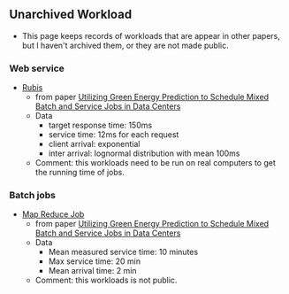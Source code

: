 ## Unarchived Workload

- This page keeps records of workloads that are appear in other papers, but I haven't archived them, or they are not made public.



### Web service

- [Rubis](http://rubis.ow2.org/)
  - from paper [Utilizing Green Energy Prediction to Schedule Mixed Batch and Service Jobs in Data Centers ](http://seelab.ucsd.edu/papers/aksanli_hotpower_2011.pdf)
  - Data
    - target response time: 150ms
    - service time: 12ms for each request
    - client arrival: exponential
    - inter arrival: lognormal distribution with mean 100ms
  - Comment: this workloads need to be run on real computers to get the running time of jobs.

### Batch jobs 

- [Map Reduce Job](http://ieeexplore.ieee.org/xpls/abs_all.jsp?arnumber=5493490)
  - from paper [Utilizing Green Energy Prediction to Schedule Mixed Batch and Service Jobs in Data Centers ](http://seelab.ucsd.edu/papers/aksanli_hotpower_2011.pdf)
  - Data
    - Mean measured service time: 10 minutes
    - Max service time: 20 min
    - Mean arrival time: 2 min
  - Comment: this workloads is not public.


